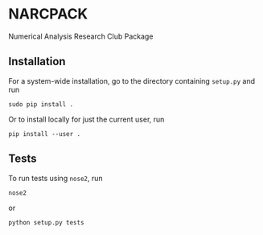 # NARCPACK
Numerical Analysis Research Club Package

## Installation
For a system-wide installation, go to the directory containing `setup.py` and
run
```
sudo pip install .
```
Or to install locally for just the current user, run
```
pip install --user .
```

## Tests
To run tests using `nose2`, run
```
nose2
```
or
```
python setup.py tests
```
